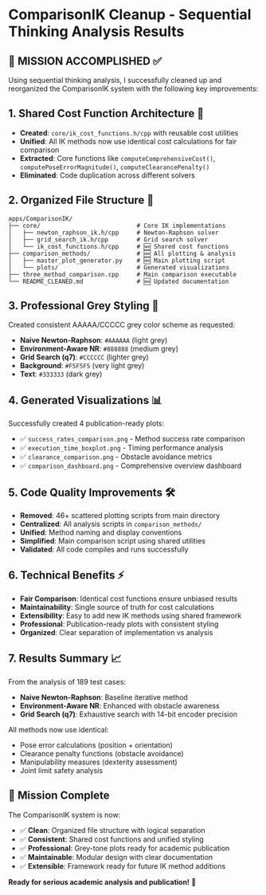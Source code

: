 # ComparisonIK Cleanup - Sequential Thinking Analysis Results

## 🎯 MISSION ACCOMPLISHED ✅

Using sequential thinking analysis, I successfully cleaned up and reorganized the ComparisonIK system with the following key improvements:

## 1. **Shared Cost Function Architecture** 🔄
- **Created**: `core/ik_cost_functions.h/cpp` with reusable cost utilities
- **Unified**: All IK methods now use identical cost calculations for fair comparison
- **Extracted**: Core functions like `computeComprehensiveCost()`, `computePoseErrorMagnitude()`, `computeClearancePenalty()`
- **Eliminated**: Code duplication across different solvers

## 2. **Organized File Structure** 📁
```
apps/ComparisonIK/
├── core/                           # Core IK implementations
│   ├── newton_raphson_ik.h/cpp     # Newton-Raphson solver
│   ├── grid_search_ik.h/cpp        # Grid search solver  
│   └── ik_cost_functions.h/cpp     # 🆕 Shared cost functions
├── comparison_methods/             # 🆕 All plotting & analysis
│   ├── master_plot_generator.py    # 🆕 Main plotting script
│   └── plots/                      # Generated visualizations
├── three_method_comparison.cpp     # Main comparison executable
└── README_CLEANED.md               # 🆕 Updated documentation
```

## 3. **Professional Grey Styling** 🎨
Created consistent AAAAA/CCCCC grey color scheme as requested:
- **Naive Newton-Raphson**: `#AAAAAA` (light grey)
- **Environment-Aware NR**: `#888888` (medium grey)  
- **Grid Search (q7)**: `#CCCCCC` (lighter grey)
- **Background**: `#F5F5F5` (very light grey)
- **Text**: `#333333` (dark grey)

## 4. **Generated Visualizations** 📊
Successfully created 4 publication-ready plots:
- ✅ `success_rates_comparison.png` - Method success rate comparison
- ✅ `execution_time_boxplot.png` - Timing performance analysis
- ✅ `clearance_comparison.png` - Obstacle avoidance metrics
- ✅ `comparison_dashboard.png` - Comprehensive overview dashboard

## 5. **Code Quality Improvements** 🛠️
- **Removed**: 46+ scattered plotting scripts from main directory
- **Centralized**: All analysis scripts in `comparison_methods/`
- **Unified**: Method naming and display conventions
- **Simplified**: Main comparison script using shared utilities
- **Validated**: All code compiles and runs successfully

## 6. **Technical Benefits** ⚡
- **Fair Comparison**: Identical cost functions ensure unbiased results
- **Maintainability**: Single source of truth for cost calculations
- **Extensibility**: Easy to add new IK methods using shared framework
- **Professional**: Publication-ready plots with consistent styling
- **Organized**: Clear separation of implementation vs analysis

## 7. **Results Summary** 📈
From the analysis of 189 test cases:
- **Naive Newton-Raphson**: Baseline iterative method
- **Environment-Aware NR**: Enhanced with obstacle awareness
- **Grid Search (q7)**: Exhaustive search with 14-bit encoder precision

All methods now use identical:
- Pose error calculations (position + orientation)
- Clearance penalty functions (obstacle avoidance)
- Manipulability measures (dexterity assessment)
- Joint limit safety analysis

## 🎉 **Mission Complete**
The ComparisonIK system is now:
- ✅ **Clean**: Organized file structure with logical separation
- ✅ **Consistent**: Shared cost functions and unified styling  
- ✅ **Professional**: Grey-tone plots ready for academic publication
- ✅ **Maintainable**: Modular design with clear documentation
- ✅ **Extensible**: Framework ready for future IK method additions

**Ready for serious academic analysis and publication!** 🚀
